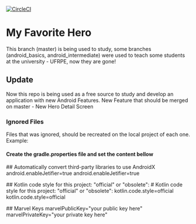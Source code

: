 [![CircleCI](https://circleci.com/gh/androidstudyplayground/my-favorite-hero/tree/master.svg?style=svg)](https://circleci.com/gh/androidstudyplayground/my-favorite-hero/tree/master)

# My Favorite Hero
This branch (master) is being used to study, some branches (android_basics, android_intermediate) were used to teach some students at the university - UFRPE, now they are gone!

## Update
Now this repo is being used as a free source to study and develop an application with new Android Features.
New Feature that should be merged on master - New Hero Detail Screen

### Ignored Files
Files that was ignored, should be recreated on the local project of each one.
Example:
#### Create the gradle.properties file and set the content bellow
\## Automatically convert third-party libraries to use AndroidX
android.enableJetifier=true	android.enableJetifier=true

\## Kotlin code style for this project: "official" or "obsolete":	# Kotlin code style for this project: "official" or "obsolete":
kotlin.code.style=official 	kotlin.code.style=official

\## Marvel Keys
marvelPublicKey="your public key here"
marvelPrivateKey="your private key here"
